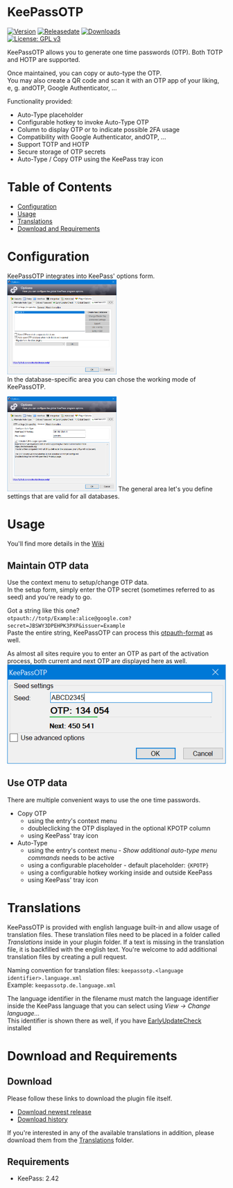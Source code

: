 # KeePassOTP
[![Version](https://img.shields.io/github/release/rookiestyle/keepassotp)](https://github.com/rookiestyle/keepassotp/releases/latest)
[![Releasedate](https://img.shields.io/github/release-date/rookiestyle/keepassotp)](https://github.com/rookiestyle/keepassotp/releases/latest)
[![Downloads](https://img.shields.io/github/downloads/rookiestyle/keepassotp/total?color=%2300cc00)](https://github.com/rookiestyle/keepassotp/releases/latest/download/keepassotp.plgx)\
[![License: GPL v3](https://img.shields.io/github/license/rookiestyle/keepassotp)](https://www.gnu.org/licenses/gpl-3.0)

KeePassOTP allows you to generate one time passwords (OTP). Both TOTP and HOTP are supported.

Once maintained, you can copy or auto-type the OTP.  
You may also create a QR code and scan it with an OTP app of your liking, e, g. andOTP, Google Authenticator, ...


Functionality provided:
- Auto-Type placeholder
- Configurable hotkey to invoke Auto-Type OTP
- Column to display OTP or to indicate possible 2FA usage
- Compatibility with Google Authenticator, andOTP, ...
- Support TOTP and HOTP
- Secure storage of OTP secrets
- Auto-Type / Copy OTP using the KeePass tray icon

# Table of Contents
- [Configuration](#configuration)
- [Usage](#usage)
- [Translations](#translations)
- [Download and Requirements](#download-and-requirements)

# Configuration
KeePassOTP integrates into KeePass' options form.\
<img src="images/KeePassOTP%20-%20options.png" alt="Options" height="50%" width="50%"/>  
In the database-specific area you can chose the working mode of KeePassOTP.  

<img src="images/KeePassOTP%20-%20options%202.png" alt="Options 2" height="50%" width="50%"/>
The general area let's you define settings that are valid for all databases.

# Usage
You'll find more details in the [Wiki](https://github.com/rookiestyle/keepassotp/wiki)

## Maintain OTP data  
Use the context menu to setup/change OTP data.  
In the setup form, simply enter the OTP secret (sometimes referred to as seed) and you're ready to go.  

Got a string like this one?  
`otpauth://totp/Example:alice@google.com?secret=JBSWY3DPEHPK3PXP&issuer=Example`  
Paste the entire string, KeePassOTP can process this [otpauth-format](https://github.com/google/google-authenticator/wiki/Key-Uri-Format) as well.

As almost all sites require you to enter an OTP as part of the activation process, both current and next OTP are displayed here as well.  
<img src="images/KeePassOTP%20-%20setup%20simple.png" alt="Setup" />

## Use OTP data  
There are multiple convenient ways to use the one time passwords.

- Copy OTP 
  - using the entry's context menu
  - doubleclicking the OTP displayed in the optional KPOTP column
  - using KeePass' tray icon
- Auto-Type
  - using the entry's context menu - *Show additional auto-type menu commands* needs to be active
  - using a configurable placeholder - default placeholder: `{KPOTP}`
  - using a configurable hotkey working inside and outside KeePass
  - using KeePass' tray icon
 
# Translations
KeePassOTP is provided with english language built-in and allow usage of translation files.
These translation files need to be placed in a folder called *Translations* inside in your plugin folder.
If a text is missing in the translation file, it is backfilled with the english text.
You're welcome to add additional translation files by creating a pull request.

Naming convention for translation files: `keepassotp.<language identifier>.language.xml`\
Example: `keepassotp.de.language.xml`
  
The language identifier in the filename must match the language identifier inside the KeePass language that you can select using *View -> Change language...*\
This identifier is shown there as well, if you have [EarlyUpdateCheck](https://github.com/rookiestyle/earlyupdatecheck) installed

# Download and Requirements
## Download
Please follow these links to download the plugin file itself.
- [Download newest release](https://github.com/rookiestyle/keepassotp/releases/latest/download/KeePassOTP.plgx)
- [Download history](https://github.com/rookiestyle/keepassotp/releases)

If you're interested in any of the available translations in addition, please download them from the [Translations](Translations) folder.
## Requirements
* KeePass: 2.42

